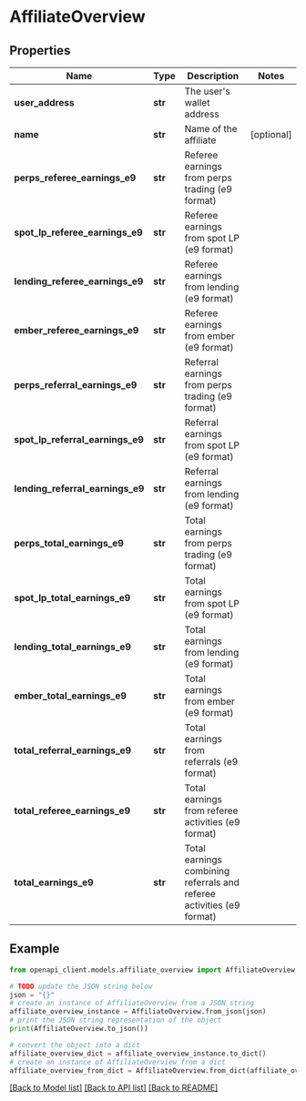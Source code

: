 # AffiliateOverview


## Properties

Name | Type | Description | Notes
------------ | ------------- | ------------- | -------------
**user_address** | **str** | The user&#39;s wallet address | 
**name** | **str** | Name of the affiliate | [optional] 
**perps_referee_earnings_e9** | **str** | Referee earnings from perps trading (e9 format) | 
**spot_lp_referee_earnings_e9** | **str** | Referee earnings from spot LP (e9 format) | 
**lending_referee_earnings_e9** | **str** | Referee earnings from lending (e9 format) | 
**ember_referee_earnings_e9** | **str** | Referee earnings from ember (e9 format) | 
**perps_referral_earnings_e9** | **str** | Referral earnings from perps trading (e9 format) | 
**spot_lp_referral_earnings_e9** | **str** | Referral earnings from spot LP (e9 format) | 
**lending_referral_earnings_e9** | **str** | Referral earnings from lending (e9 format) | 
**perps_total_earnings_e9** | **str** | Total earnings from perps trading (e9 format) | 
**spot_lp_total_earnings_e9** | **str** | Total earnings from spot LP (e9 format) | 
**lending_total_earnings_e9** | **str** | Total earnings from lending (e9 format) | 
**ember_total_earnings_e9** | **str** | Total earnings from ember (e9 format) | 
**total_referral_earnings_e9** | **str** | Total earnings from referrals (e9 format) | 
**total_referee_earnings_e9** | **str** | Total earnings from referee activities (e9 format) | 
**total_earnings_e9** | **str** | Total earnings combining referrals and referee activities (e9 format) | 

## Example

```python
from openapi_client.models.affiliate_overview import AffiliateOverview

# TODO update the JSON string below
json = "{}"
# create an instance of AffiliateOverview from a JSON string
affiliate_overview_instance = AffiliateOverview.from_json(json)
# print the JSON string representation of the object
print(AffiliateOverview.to_json())

# convert the object into a dict
affiliate_overview_dict = affiliate_overview_instance.to_dict()
# create an instance of AffiliateOverview from a dict
affiliate_overview_from_dict = AffiliateOverview.from_dict(affiliate_overview_dict)
```
[[Back to Model list]](../README.md#documentation-for-models) [[Back to API list]](../README.md#documentation-for-api-endpoints) [[Back to README]](../README.md)


